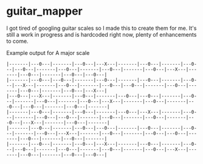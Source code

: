 # guitar_mapper

I got tired of googling guitar scales so I made this to create them for me. It's still a work in progress and is hardcoded right now, plenty of enhancements to come.

Example output for A major scale
```
|-------|---0---|-------|---0---|---X---|-------|---0---|-------|---0---|---0---|-------|---0---|-------|---0---|-------|---0---|---X---|-------|---0---|-------|---0---|---0---|
|-------|---0---|---0---|-------|---0---|-------|---0---|-------|---0---|---X---|-------|---0---|-------|---0---|---0---|-------|---0---|-------|---0---|-------|---0---|---X---|
|---0---|---X---|-------|---0---|-------|---0---|---0---|-------|---0---|-------|---0---|-------|---0---|---X---|-------|---0---|-------|---0---|---0---|-------|---0---|-------|
|-------|---0---|-------|---0---|-------|---0---|---X---|-------|---0---|-------|---0---|---0---|-------|---0---|-------|---0---|-------|---0---|---X---|-------|---0---|-------|
|-------|---0---|-------|---0---|---0---|-------|---0---|-------|---0---|-------|---0---|---X---|-------|---0---|-------|---0---|---0---|-------|---0---|-------|---0---|-------|
|-------|---0---|-------|---0---|---X---|-------|---0---|-------|---0---|---0---|-------|---0---|-------|---0---|-------|---0---|---X---|-------|---0---|-------|---0---|---0---|
```
